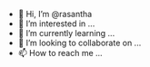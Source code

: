 - 👋 Hi, I’m @rasantha
- 👀 I’m interested in ...
- 🌱 I’m currently learning ...
- 💞️ I’m looking to collaborate on ...
- 📫 How to reach me ...

<!---
rasantha/rasantha is a ✨ special ✨ repository because its `README.md` (this file) appears on your GitHub profile.
You can click the Preview link to take a look at your changes.
--->

